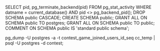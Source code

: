 <!-- eliminate PSQL session connectivity -->
SELECT pid, pg_terminate_backend(pid)
FROM pg_stat_activity
WHERE datname = current_database() AND pid <> pg_backend_pid();
DROP SCHEMA public CASCADE;
CREATE SCHEMA public;
GRANT ALL ON SCHEMA public TO postgres;
GRANT ALL ON SCHEMA public TO public;
COMMENT ON SCHEMA public IS 'standard public schema';


<!-- dump table -->
pg_dump -U postgres -a -t contest_game_joined_users_id_seq cc_temp | psql -U postgres -d contest; 
